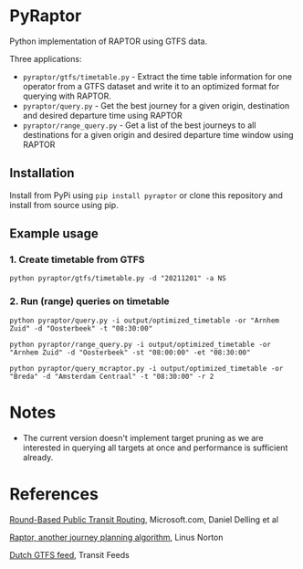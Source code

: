 # PyRaptor

Python implementation of RAPTOR using GTFS data.

Three applications:

- `pyraptor/gtfs/timetable.py` - Extract the time table information for one operator from a GTFS dataset and write it to an optimized format for querying with RAPTOR.
- `pyraptor/query.py` - Get the best journey for a given origin, destination and desired departure time using RAPTOR
- `pyraptor/range_query.py` - Get a list of the best journeys to all destinations for a given origin and desired departure time window using RAPTOR

## Installation

Install from PyPi using `pip install pyraptor` or clone this repository and install from source using pip.

## Example usage

### 1. Create timetable from GTFS

`python pyraptor/gtfs/timetable.py -d "20211201" -a NS`

### 2. Run (range) queries on timetable

`python pyraptor/query.py -i output/optimized_timetable -or "Arnhem Zuid" -d "Oosterbeek" -t "08:30:00"`

`python pyraptor/range_query.py -i output/optimized_timetable -or "Arnhem Zuid" -d "Oosterbeek" -st "08:00:00" -et "08:30:00"`

`python pyraptor/query_mcraptor.py -i output/optimized_timetable -or "Breda" -d "Amsterdam Centraal" -t "08:30:00" -r 2`

# Notes

- The current version doesn't implement target pruning as we are interested in querying all targets at once and performance is sufficient already.

# References

[Round-Based Public Transit Routing](https://www.microsoft.com/en-us/research/wp-content/uploads/2012/01/raptor_alenex.pdf), Microsoft.com, Daniel Delling et al

[Raptor, another journey planning algorithm](https://ljn.io/posts/raptor-journey-planning-algorithm), Linus Norton

[Dutch GTFS feed](http://transitfeeds.com/p/ov/814), Transit Feeds
